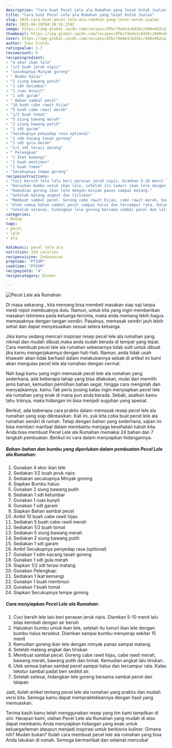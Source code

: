 ```yaml
---
description: "Cara buat Pecel Lele ala Rumahan yang lezat Untuk Jualan"
title: "Cara buat Pecel Lele ala Rumahan yang lezat Untuk Jualan"
slug: 1035-cara-buat-pecel-lele-ala-rumahan-yang-lezat-untuk-jualan
date: 2021-04-29T04:38:24.234Z
image: https://img-global.cpcdn.com/recipes/dfbc7dede1c6d16c/680x482cq70/pecel-lele-ala-rumahan-foto-resep-utama.jpg
thumbnail: https://img-global.cpcdn.com/recipes/dfbc7dede1c6d16c/680x482cq70/pecel-lele-ala-rumahan-foto-resep-utama.jpg
cover: https://img-global.cpcdn.com/recipes/dfbc7dede1c6d16c/680x482cq70/pecel-lele-ala-rumahan-foto-resep-utama.jpg
author: Inez Fields
ratingvalue: 3.7
reviewcount: 6
recipeingredient:
- "4 ekor ikan lele"
- "1/2 buah jeruk nipis"
- "secukupnya Minyak goreng"
- " Bumbu halus"
- "2 siung bawang putih"
- "1 sdt ketumbar"
- "1 ruas kunyit"
- "1 sdt garam"
- " Bahan sambal pecel"
- "10 buah cabe rawit hijau"
- "5 buah cabe rawit merah"
- "1/2 buah tomat"
- "5 siung bawang merah"
- "2 siung bawang putih"
- "1 sdt garam"
- "Secukupnya penyedap rasa optional"
- "1 sdm kacang tanah goreng"
- "1 sdt gula merah"
- "1/2 sdt terasi matang"
- " Pelengkap"
- "1 Ikat kemangi"
- "1 buah mentimun"
- "1 buah tomat"
- "Secukupnya tempe goreng"
recipeinstructions:
- "Cuci bersih lele lalu beri perasan jeruk nipis. Diamkan 5-10 menit lalu bilas kembali dengan air bersih"
- "Haluskan bumbu untuk ikan lele, setelah itu lumuri ikan lele dengan bumbu halus tersebut. Diamkan sampai bumbu menyerap sekitar 15 menit"
- "Kemudian goreng ikan lele dengan minyak panas sampai matang."
- "Setelah matang angkat dan tiriskan"
- "Membuat sambal pecel. Goreng cabe rawit hijau, cabe rawit merah, bawang merah, bawang putih dan tomat. Kemudian angkat lalu tiriskan."
- "Ulek semua bahan sambal pecel sampai halus dan tercampur rata. Kalau tekstur sambal padat beri sedikit air."
- "Setelah selesai, hidangkan lele goreng bersama sambal pecel dan lalapan"
categories:
- Resep
tags:
- pecel
- lele
- ala

katakunci: pecel lele ala 
nutrition: 154 calories
recipecuisine: Indonesian
preptime: "PT34M"
cooktime: "PT45M"
recipeyield: "4"
recipecategory: Dinner

---
```



![Pecel Lele ala Rumahan](https://img-global.cpcdn.com/recipes/dfbc7dede1c6d16c/680x482cq70/pecel-lele-ala-rumahan-foto-resep-utama.jpg)

Di masa  sekarang , kita memang bisa membeli masakan siap saji tanpa mesti repot membuatnya dulu. Namun, untuk kita yang ingin memberikan masakan istimewa pada keluarga tercinta, maka anda memang lebih bagus memasaknya dengan tangan sendiri. Pasalnya, memasak sendiri jauh lebih sehat dan dapat menyesuaikan sesuai selera keluarga.

Jika kamu sedang mencari inspirasi resep pecel lele ala rumahan yang nikmat dan mudah dibuat,maka anda sudah berada di tempat yang tepat. Cara membuat pecel lele ala rumahan  sebenarnya tidak sulit untuk dibuat jika kamu mengerjakannya dengan hati-hati. Namun, anda tidak usah khawatir akan tidak berhasil dalam melakukannya 
sebab di artikel ini kami akan mengulas pecel lele ala rumahan dengan cermat.  



Nah bagi kamu yang ingin memasak pecel lele ala rumahan yang sederhana, ada beberapa tahap yang bisa dilakukan, mulai dari memilih jenis bahan, kemudian pemilihan bahan segar, hingga cara mengolah dan menyajikannya. kamu Tak perlu pusing kalau ingin menyiapkan pecel lele ala rumahan yang enak di mana pun anda berada. Sebab, asalkan kamu  tahu triknya, maka hidangan ini bisa menjadi suguhan yang spesial.

Berikut, ada beberapa cara praktis  dalam memasak resep pecel lele ala rumahan yang siap dikreasikan. Kali ini, yuk kita coba buat pecel lele ala rumahan sendiri di rumah. Tetap dengan bahan yang sederhana, sajian ini bisa memberi manfaat dalam membantu menjaga kesehatan tubuh kita. Anda bisa membuat Pecel Lele ala Rumahan memakai 24 bahan dan 7 langkah pembuatan. Berikut ini cara dalam menyiapkan hidangannya.

<!--inarticleads1-->

##### Bahan-bahan dan bumbu yang diperlukan dalam pembuatan Pecel Lele ala Rumahan:

1. Gunakan 4 ekor ikan lele
1. Sediakan 1/2 buah jeruk nipis
1. Sediakan secukupnya Minyak goreng
1. Siapkan  Bumbu halus:
1. Gunakan 2 siung bawang putih
1. Sediakan 1 sdt ketumbar
1. Gunakan 1 ruas kunyit
1. Gunakan 1 sdt garam
1. Siapkan  Bahan sambal pecel
1. Ambil 10 buah cabe rawit hijau
1. Sediakan 5 buah cabe rawit merah
1. Sediakan 1/2 buah tomat
1. Sediakan 5 siung bawang merah
1. Sediakan 2 siung bawang putih
1. Sediakan 1 sdt garam
1. Ambil Secukupnya penyedap rasa (optional)
1. Gunakan 1 sdm kacang tanah goreng
1. Gunakan 1 sdt gula merah
1. Siapkan 1/2 sdt terasi matang
1. Gunakan  Pelengkap:
1. Sediakan 1 Ikat kemangi
1. Gunakan 1 buah mentimun
1. Gunakan 1 buah tomat
1. Siapkan Secukupnya tempe goreng




<!--inarticleads2-->

##### Cara menyiapkan Pecel Lele ala Rumahan:

1. Cuci bersih lele lalu beri perasan jeruk nipis. Diamkan 5-10 menit lalu bilas kembali dengan air bersih
1. Haluskan bumbu untuk ikan lele, setelah itu lumuri ikan lele dengan bumbu halus tersebut. Diamkan sampai bumbu menyerap sekitar 15 menit
1. Kemudian goreng ikan lele dengan minyak panas sampai matang.
1. Setelah matang angkat dan tiriskan
1. Membuat sambal pecel. Goreng cabe rawit hijau, cabe rawit merah, bawang merah, bawang putih dan tomat. Kemudian angkat lalu tiriskan.
1. Ulek semua bahan sambal pecel sampai halus dan tercampur rata. Kalau tekstur sambal padat beri sedikit air.
1. Setelah selesai, hidangkan lele goreng bersama sambal pecel dan lalapan




Jadi, itulah artikel tentang  pecel lele ala rumahan  yang praktis dan mudah versi kita. Semoga kamu dapat mempraktekkannya dengan hasil yang memuaskan. 

Terima kasih kamu telah menggunakan resep yang tim kami tampilkan di sini. Harapan kami, olahan  Pecel Lele ala Rumahan yang mudah di atas dapat membantu Anda menyiapkan hidangan yang enak untuk keluarga/teman ataupun menjadi inspirasi untuk berbisnis kuliner. Gimana nih? Mudah bukan? Itulah cara membuat pecel lele ala rumahan yang bisa Anda lakukan di rumah. Semoga bermanfaat dan selamat mencoba!

